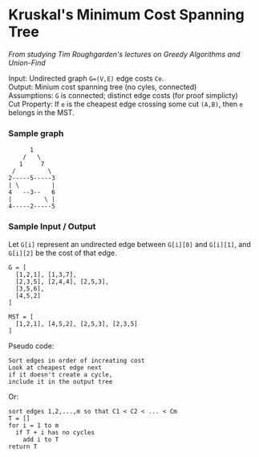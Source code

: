 # Kruskal's Minimum Cost Spanning Tree

*From studying Tim Roughgarden's lectures on Greedy Algorithms and Union-Find*

Input: Undirected graph `G=(V,E)` edge costs `Ce`.  
Output: Minium cost spanning tree (no cyles, connected)  
Assumptions: `G` is connected; distinct edge costs (for proof simplicty)  
Cut Property: If `e` is the cheapest edge crossing some cut `(A,B)`,
then `e` belongs in the MST.

### Sample graph
```
      1
    /   \
   1     7
 /         \
2-----5-----3
| \         |
4   --3--   6
|         \ |
4-----2-----5
```
### Sample Input / Output
Let `G[i]` represent an undirected edge between `G[i][0]` and `G[i][1]`,
and `G[i][2]` be the cost of that edge.
```
G = [
  [1,2,1], [1,3,7],
  [2,3,5], [2,4,4], [2,5,3],
  [3,5,6],
  [4,5,2]
]

MST = [ 
  [1,2,1], [4,5,2], [2,5,3], [2,3,5] 
]
```
Pseudo code:
```
Sort edges in order of increating cost
Look at cheapest edge next
if it doesn't create a cycle,
include it in the output tree
```
Or:
```
sort edges 1,2,...,m so that C1 < C2 < ... < Cm
T = []
for i = 1 to m
  if T + i has no cycles
    add i to T
return T
```